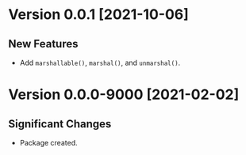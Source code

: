 # Version 0.0.1 [2021-10-06]

## New Features

* Add `marshallable()`, `marshal()`, and `unmarshal()`.


# Version 0.0.0-9000 [2021-02-02]

## Significant Changes

* Package created.

